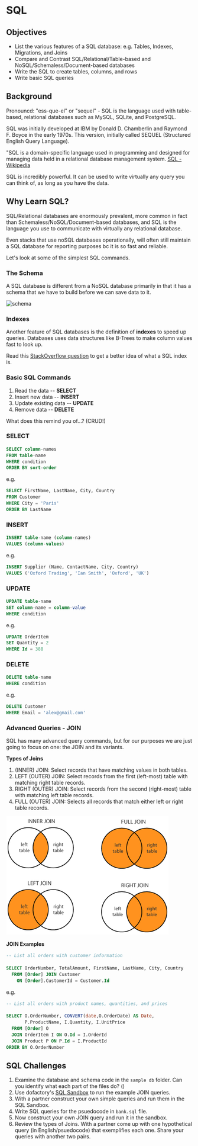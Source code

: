 # SQL

## Objectives

  * List the various features of a SQL database: e.g. Tables, Indexes, Migrations, and Joins
  * Compare and Contrast SQL/Relational/Table-based and NoSQL/Schemaless/Document-based databases
  * Write the SQL to create tables, columns, and rows
  * Write basic SQL queries

## Background

Pronouncd: "ess-que-el" or "sequel" - SQL is the language used with table-based, relational databases such as MySQL, SQLite, and PostgreSQL.

SQL was initially developed at IBM by Donald D. Chamberlin and Raymond F. Boyce in the early 1970s. This version, initially called SEQUEL (Structured English Query Language).

"SQL is a domain-specific language used in programming and designed for managing data held in a relational database management system. [SQL -Wikipedia](https://en.wikipedia.org/wiki/SQL)

SQL is incredibly powerful. It can be used to write virtually any query you can think of, as long as you have the data. 

## Why Learn SQL?

SQL/Relational databases are enormously prevalent, more common in fact than Schemaless/NoSQL/Document-based databases, and SQL is the language you use to communicate with virtually any relational database. 

Even stacks that use noSQL databases operationally, will often still maintain a SQL database for reporting purposes bc it is so fast and reliable.

Let's look at some of the simplest SQL commands.

### The Schema

A SQL database is different from a NoSQL database primarily in that it has a schema that we have to build before we can save data to it.

![schema](assets/sql-model.png)

### Indexes

Another feature of SQL databases is the definition of **indexes** to speed up queries. Databases uses data structures like B-Trees to make column values fast to look up.

Read this [StackOverflow question](https://stackoverflow.com/questions/2955459/what-is-an-index-in-sql) to get a better idea of what a SQL index is.

### Basic SQL Commands

1. Read the data  --  **SELECT**
1. Insert new data  --  **INSERT**
1. Update existing data  --  **UPDATE**
1. Remove data  --  **DELETE**

What does this remind you of...? (CRUD!)

### SELECT

```sql
SELECT column-names
FROM table-name
WHERE condition
ORDER BY sort-order
```

e.g. 

```sql
SELECT FirstName, LastName, City, Country 
FROM Customer
WHERE City = 'Paris'
ORDER BY LastName
```

### INSERT

```sql
INSERT table-name (column-names)
VALUES (column-values)
```

e.g.

```sql
INSERT Supplier (Name, ContactName, City, Country)
VALUES ('Oxford Trading', 'Ian Smith', 'Oxford', 'UK')
```

### UPDATE

```sql
UPDATE table-name
SET column-name = column-value
WHERE condition
```

e.g.

```sql
UPDATE OrderItem
SET Quantity = 2
WHERE Id = 388
```

### DELETE

```sql
DELETE table-name
WHERE condition
```

e.g.

```sql
DELETE Customer
WHERE Email = 'alex@gmail.com'
```

### Advanced Queries - JOIN

SQL has many advanced query commands, but for our purposes we are just going to focus on one: the JOIN and its variants.

**Types of Joins**

1. (INNER) JOIN: Select records that have matching values in both tables.
1. LEFT (OUTER) JOIN: Select records from the first (left-most) table with matching right table records.
1. RIGHT (OUTER) JOIN: Select records from the second (right-most) table with matching left table records.
1. FULL (OUTER) JOIN: Selects all records that match either left or right table records.

![sql-joins](assets/sql-joins.png)

**JOIN Examples**

```sql
-- List all orders with customer information 

SELECT OrderNumber, TotalAmount, FirstName, LastName, City, Country
  FROM [Order] JOIN Customer
    ON [Order].CustomerId = Customer.Id
```

e.g.

```sql
-- List all orders with product names, quantities, and prices 

SELECT O.OrderNumber, CONVERT(date,O.OrderDate) AS Date, 
       P.ProductName, I.Quantity, I.UnitPrice 
  FROM [Order] O 
  JOIN OrderItem I ON O.Id = I.OrderId 
  JOIN Product P ON P.Id = I.ProductId
ORDER BY O.OrderNumber
```

## SQL Challenges

1. Examine the database and schema code in the `sample db` folder. Can you identify what each part of the files do? ()
1. Use dofactory's [SQL Sandbox](http://www.dofactory.com/sql/sandbox) to run the example JOIN queries. 
1. With a partner construct your own simple queries and run them in the SQL Sandbox.
1. Write SQL queries for the psuedocode in `bank.sql` file.
1. Now construct your own JOIN query and run it in the sandbox.
1. Review the types of Joins. With a partner come up with one hypothetical query (in English/psuedocode) that exemplifies each one. Share your queries with another two pairs.
